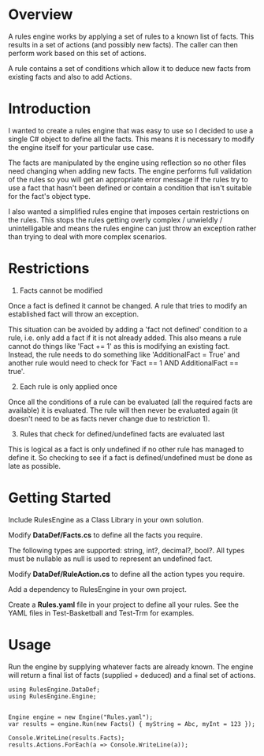 Overview
========
A rules engine works by applying a set of rules to a known list of facts.
This results in a set of actions (and possibly new facts).
The caller can then perform work based on this set of actions.

A rule contains a set of conditions which allow it to deduce new facts from existing facts and also to add Actions.

Introduction
============
I wanted to create a rules engine that was easy to use so I decided to use a single C# object to define all the facts.
This means it is necessary to modify the engine itself for your particular use case.

The facts are manipulated by the engine using reflection so no other files need changing when adding new facts.
The engine performs full validation of the rules so you will get an appropriate error message if the rules try to use a fact that hasn't been defined or contain a condition that isn't suitable for the fact's object type.

I also wanted a simplified rules engine that imposes certain restrictions on the rules. This stops the rules getting
overly complex / unwieldly / unintelligable and means the rules engine can just throw an exception rather than trying to deal with more complex scenarios. 

Restrictions
============

1. Facts cannot be modified

Once a fact is defined it cannot be changed. A rule that tries to modify an established fact will throw an exception.

This situation can be avoided by adding a 'fact not defined' condition to a rule, i.e. only add a fact if it is not already added.
This also means a rule cannot do things like 'Fact += 1' as this is modifying an existing fact. Instead, the rule needs to do something like 'AdditionalFact = True' and another rule would need to check for 'Fact == 1 AND AdditionalFact == true'. 

2. Each rule is only applied once

Once all the conditions of a rule can be evaluated (all the required facts are available) it is evaluated.
The rule will then never be evaluated again (it doesn't need to be as facts never change due to restriction 1).

3. Rules that check for defined/undefined facts are evaluated last 

This is logical as a fact is only undefined if no other rule has managed to define it.
So checking to see if a fact is defined/undefined must be done as late as possible.

Getting Started
===============
Include RulesEngine as a Class Library in your own solution.

Modify **DataDef/Facts.cs** to define all the facts you require.

The following types are supported: string, int?, decimal?, bool?.
All types must be nullable as null is used to represent an undefined fact.

Modify **DataDef/RuleAction.cs** to define all the action types you require. 

Add a dependency to RulesEngine in your own project.

Create a **Rules.yaml** file in your project to define all your rules.
See the YAML files in Test-Basketball and Test-Trm for examples. 

Usage
=====
Run the engine by supplying whatever facts are already known.
The engine will return a final list of facts (supplied + deduced) and a final set of actions. 

```
using RulesEngine.DataDef;
using RulesEngine.Engine;


Engine engine = new Engine("Rules.yaml");
var results = engine.Run(new Facts() { myString = Abc, myInt = 123 });

Console.WriteLine(results.Facts);
results.Actions.ForEach(a => Console.WriteLine(a));
```
